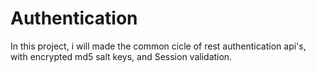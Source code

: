 # Authentication

In this project, i will made the common cicle of rest authentication api's, with encrypted md5 salt keys, and Session validation. 

